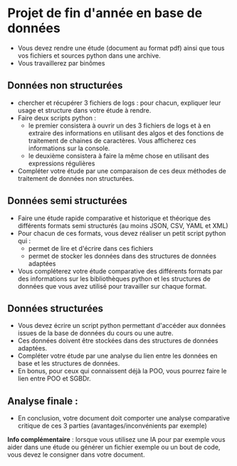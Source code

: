 
# Projet de fin d'année en base de données

* Vous devez rendre une étude (document au format pdf) ainsi que tous vos fichiers et sources python dans une archive.
* Vous travaillerez par binômes

## Données non structurées
* chercher et récupérer 3 fichiers de logs : pour chacun, expliquer leur usage et structure dans votre étude à rendre.
* Faire deux scripts python :
    * le premier consistera à ouvrir un des 3 fichiers de logs et à en extraire des informations en utilisant des algos et des fonctions de traitement de chaines de caractères. Vous afficherez ces informations sur la console.
    * le deuxième consistera à faire la même chose en utilisant des expressions régulières
* Compléter votre étude par une comparaison de ces deux méthodes de traitement de données non structurées.

## Données semi structurées
* Faire une étude rapide comparative et historique et théorique des différents formats semi structurés (au moins JSON, CSV, YAML et XML)
* Pour chacun de ces formats, vous devez réaliser un petit script python qui :
   * permet de lire et d'écrire dans ces fichiers
   * permet de stocker les données dans des structures de données adaptées
* Vous compléterez votre étude comparative des différents formats par des informations sur les bibliothèques python et les structures de données que vous avez utilisé pour travailler sur chaque format.

## Données structurées
* Vous devez écrire un script python permettant d'accéder aux données issues de la base de données du cours ou une autre.
* Ces données doivent être stockées dans des structures de données adaptées.
* Compléter votre étude par une analyse du lien entre les données en base et les structures de données.
* En bonus, pour ceux qui connaissent déjà la POO, vous pourrez faire le lien entre POO et SGBDr.

## Analyse finale :
* En conclusion, votre document doit comporter une analyse comparative critique de ces 3 parties (avantages/inconvénients par exemple)

**Info complémentaire** : lorsque vous utilisez une IA pour par exemple vous aider dans une étude ou générer un fichier exemple ou un bout de code, vous devez le consigner dans votre document.